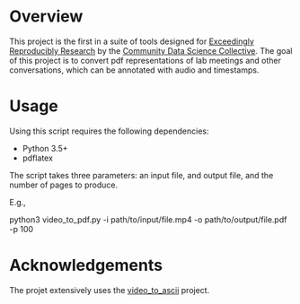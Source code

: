 # Overview

This project is the first in a suite of tools designed for [Exceedingly Reproducibly Research](https://blog.communitydata.cc/exceedingly-reproducible-research/) by the [Community Data Science Collective](http://communitydata.cc). The goal of this project is to convert pdf representations of lab meetings and other conversations, which can be annotated with audio and timestamps.

# Usage

Using this script requires the following dependencies:

- Python 3.5+
- pdflatex

The script takes three parameters: an input file, and output file, and the number of pages to produce.

E.g.,

python3 video_to_pdf.py -i path/to/input/file.mp4 -o path/to/output/file.pdf -p 100


# Acknowledgements

The projet extensively uses the [video_to_ascii](https://github.com/joelibaceta/video-to-ascii) project.
